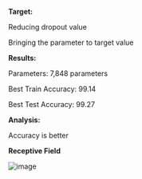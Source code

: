 **Target:**


Reducing dropout value

Bringing the parameter to target value



**Results:**


Parameters: 7,848 parameters

Best Train Accuracy: 99.14

Best Test Accuracy: 99.27


**Analysis:**


Accuracy is better



**Receptive Field**

![image](https://user-images.githubusercontent.com/52197131/213810454-f904b752-a608-49f9-8507-270f565f9487.png)
